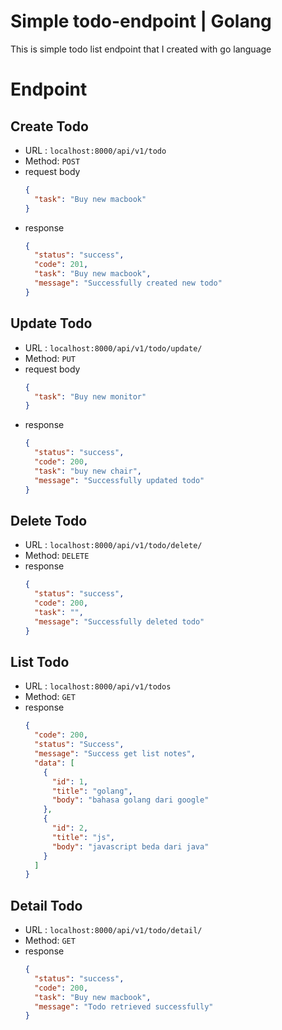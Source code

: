 # Simple todo-endpoint | Golang

This is simple todo list endpoint that I created with go language

# Endpoint

## Create Todo

- URL : `localhost:8000/api/v1/todo`
- Method: `POST`
- request body
  ```json
  {
    "task": "Buy new macbook"
  }
  ```
- response
  ```json
  {
    "status": "success",
    "code": 201,
    "task": "Buy new macbook",
    "message": "Successfully created new todo"
  }
  ```

## Update Todo

- URL : `localhost:8000/api/v1/todo/update/`
- Method: `PUT`
- request body
  ```json
  {
    "task": "Buy new monitor"
  }
  ```
- response
  ```json
  {
    "status": "success",
    "code": 200,
    "task": "buy new chair",
    "message": "Successfully updated todo"
  }
  ```

## Delete Todo

- URL : `localhost:8000/api/v1/todo/delete/`
- Method: `DELETE`
- response
  ```json
  {
    "status": "success",
    "code": 200,
    "task": "",
    "message": "Successfully deleted todo"
  }
  ```

## List Todo

- URL : `localhost:8000/api/v1/todos`
- Method: `GET`
- response
  ```json
  {
    "code": 200,
    "status": "Success",
    "message": "Success get list notes",
    "data": [
      {
        "id": 1,
        "title": "golang",
        "body": "bahasa golang dari google"
      },
      {
        "id": 2,
        "title": "js",
        "body": "javascript beda dari java"
      }
    ]
  }
  ```

## Detail Todo

- URL : `localhost:8000/api/v1/todo/detail/`
- Method: `GET`
- response
  ```json
  {
    "status": "success",
    "code": 200,
    "task": "Buy new macbook",
    "message": "Todo retrieved successfully"
  }
  ```
